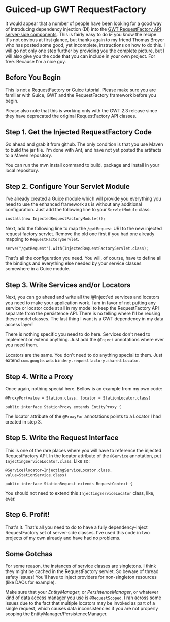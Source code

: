 # Guiced-up GWT RequestFactory

It would appear that a number of people have been looking for a good way of introducing dependency injection (DI) into the [GWT RequestFactory API server-side components](http://code.google.com/webtoolkit/doc/latest/DevGuideRequestFactory.html). This is fairly easy to do _IF_ you know the recipe. It's not obvious at first glance, but thanks again to my friend Thomas Broyer who has posted some good, yet incomplete, instructions on how to do this.
I will go not only one step further by providing you the complete picture, but I will also give you the code that you can include in your own project. For free. Because I'm a nice guy.

## Before You Begin

This is not a RequestFactory or [Guice](http://code.google.com/p/google-guice) tutorial. Please make sure you are familiar with Guice, GWT and the RequestFactory framework before you begin.

Please also note that this is working only with the GWT 2.3 release since they have deprecated the original RequestFactory API classes.

## Step 1. Get the Injected RequestFactory Code

Go ahead and grab it from github.  The only condition is that you use Maven to build the jar file. I'm done with Ant, and have not yet posted the artifacts to a Maven repository.

You can run the mvn install command to build, package and install in your local repository.

## Step 2. Configure Your Servlet Module

I've already created a Guice module which will provide you everything you need to use the enhanced framework as is without any additional configuration.  Just add the following line to your `ServletModule` class:

    install(new InjectedRequestFactoryModule());

Next, add the following line to map the `/gwtRequest` URI to the new injected request factory servlet. Remove the old one first if you had one already mapping to `RequestFactoryServlet`.

    serve("/gwtRequest").with(InjectedRequestFactoryServlet.class);

That's all the configuration you need.  You will, of course, have to define all the bindings and everything else needed by your service classes somewhere in a Guice module.

## Step 3. Write Services and/or Locators

Next, you can go ahead and write all the @Inject'ed services and locators you need to make your application work. I am in favor of not putting any service or locator code at all in my model to keep the RequestFactory API separate from the persistence API. There is no telling where I'll be reusing these model classes. The last thing I want is a GWT dependency in my data access layer!

There is nothing specific you need to do here. Services don't need to implement or extend anything. Just add the `@Inject` annotations where ever you need them.

Locators are the same. You don't need to do anything special to them. Just extend `com.google.web.bindery.requestfactory.shared.Locator`.

## Step 4. Write a Proxy

Once again, nothing special here.  Bellow is an example from my own code:

    @ProxyFor(value = Station.class, locator = StationLocator.class)
    
    public interface StationProxy extends EntityProxy {

The locator attribute of the `@ProxyFor` annotations points to a Locator I had created in step 3.

## Step 5. Write the Request Interface

This is one of the rare places where you will have to reference the injected RequestFactory API.  In the locator attribute of the `@Service` annotation, put `InjectingServiceLocator.class`. Like so:

    @Service(locator=InjectingServiceLocator.class, value=StationService.class)
    
    public interface StationRequest extends RequestContext {

You should not need to extend this `InjectingServiceLocator` class, like, ever.

## Step 6. Profit!

That's it. That's all you need to do to have a fully dependency-inject RequestFactory set of server-side classes. I've used this code in two projects of my own already and have had no problems.

## Some Gotchas

For some reason, the instances of service classes are singletons. I think they might be cached in the RequestFactory servlet. So beware of thread safety issues! You'll have to inject providers for non-singleton resources (like DAOs for example).

Make sure that your _EntityManager_, or  _PersistenceManager_, or whatever kind of data access manager you use is `@RequestScoped`.  I ran across some issues due to the fact that multiple locators may be invoked as part of a single request, which causes data inconsistencies if you are not properly scoping the EntityManager/PersistenceManager.

